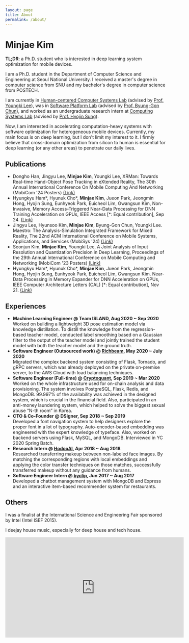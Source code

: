 ```yaml
---
layout: page
title: About
permalink: /about/
---
```


# Minjae Kim

__TL;DR__: a Ph.D. student who is interested in deep learning system optimization for mobile devices.

I am a Ph.D. student in the Department of Computer Science and Engineering at Seoul National University. I received a master's degree in computer science from SNU and my bachelor's degree in computer science from POSTECH.

I am currently in [Human-centered Computer Systems Lab](https://hcs.snu.ac.kr) (advised by [Prof. Youngki Lee](https://youngkilee.blogspot.com/)), was in [Software Platform Lab](https://spl.snu.ac.kr) (advised by [Prof. Byung-Gon Chun](http://bgchun.github.io/)), and worked as an undergraduate research intern at [Computing Systems Lab](https://syslab.postech.ac.kr) (advised by [Prof. Hyojin Sung](https://hsung.snu.ac.kr/)).

Now, I am interested in accelerating computation-heavy systems with software optimization for heterogeneous mobile devices. Currently, my main focus is on deep learning, but I don't limit my interest to it. I firmly believe that cross-domain optimization from silicon to human is essential for deep learning (or any other areas) to penetrate our daily lives.

## Publications

- Dongho Han, Jingyu Lee, __Minjae Kim__, Youngki Lee, XRMan: Towards Real-time Hand-Object Pose Tracking in eXtended Reality, The 30th Annual International Conference On Mobile Computing And Networking (MobiCom '24 Posters) [(Link)](https://dl.acm.org/doi/10.1145/3636534.3697422)
- Hyungkyu Ham\*, Hyunuk Cho\*, __Minjae Kim__, Jueon Park, Jeongmin Hong, Hyojin Sung, Eunhyeok Park, Euicheol Lim, Gwangsun Kim, Non-Invasive, Memory Access-Triggered Near-Data Processing for DNN Training Acceleration on GPUs, IEEE Access [\*: Equal contribution], Sep 24. [(Link)](https://ieeexplore.ieee.org/document/10685403)
- Jingyu Lee, Hyunsoo Kim, __Minjae Kim__, Byung-Gon Chun, Youngki Lee. Maestro: The Analysis-Simulation Integrated Framework for Mixed Reality, The 22nd ACM International Conference on Mobile Systems, Applications, and Services (MobiSys '24) [(Link)](https://dl.acm.org/doi/10.1145/3643832.3661891)
- Seonjun Kim, __Minjae Kim__, Youngki Lee, A Joint Analysis of Input Resolution and Quantization Precision in Deep Learning, Proceedings of the 29th Annual International Conference on Mobile Computing and Networking (MobiCom '23 Posters) [(Link)](https://dl.acm.org/doi/abs/10.1145/3570361.3615753)
- Hyungkyu Ham\*, Hyunuk Cho\*, __Minjae Kim__, Jueon Park, Jeongmin Hong, Hyojin Sung, Eunhyeok Park, Euicheol Lim, Gwangsun Kim. Near-Data Processing in Memory Expander for DNN Acceleration on GPUs, IEEE Computer Architecture Letters (CAL) [\*: Equal contribution], Nov 21. [(Link)](https://ieeexplore.ieee.org/abstract/document/9609620)

## Experiences
- __Machine Learning Engineer @ Team ISLAND, Aug 2020 ~ Sep 2020__  
Worked on building a lightweight 3D pose estimation model via knowledge distillation. To distill the knowledge from the regression-based teacher model, conducted label smoothing based on a Gaussian filter to the output of the teacher model and jointly trained the student model with both the teacher model and the ground truth.
- __Software Engineer (Outsourced work) @ [Richbeam](https://www.smelchi.com/), May 2020 ~ July 2020__  
  Migrated the complex backend system consisting of Flask, Tornado, and gRPC servers, which was already deployed on the private on-premise server, to the AWS Cloud with load balancing techniques.
- __Software Engineer (Full-time) @ [Cryptoquant](https://cryptoquant.com), Sep 2019 ~ Mar 2020__  
  Worked on the whole infrastructure used for on-chain analysis and data provisioning. The system involves PostgreSQL, Flask, Redis, and MongoDB. 99.997% of the availability was achieved in the designed system, which is crucial in the financial field. Also, participated in an anti-money laundering system, which helped to solve the biggest sexual abuse “N-th room” in Korea.
- __CTO & Co-Founder @ DSigner, Sep 2018 ~ Sep 2019__  
  Developed a font navigation system to help designers explore the proper font in a lot of typography. Auto-encoder-based embedding was engineered with the expert knowledge of typeface. Also, worked on backend servers using Flask, MySQL, and MongoDB. Interviewed in YC 2020 Spring Batch.
- __Research Intern @ [HodooAI](https://www.hodooai.com), Apr 2018 ~ Aug 2018__  
  Researched transferring makeup between non-labeled face images. By matching the corresponding regions with local embeddings and applying the color transfer techniques on those matches, successfully transferred makeup without any guidance from humans.
- __Software Engineer Intern @ [byclip](http://www.byclip.com), Jun 2017 ~ Aug 2017__  
  Developed a chatbot management system with MongoDB and Express and an interactive item-based recommender system for restaurants.

## Others
I was a finalist at the International Science and Engineering Fair sponsored by Intel (Intel ISEF 2015). 

I deejay house music, especially for deep house and tech house.
<div class="responsive-iframe-container">
  <iframe width="560" height="315" src="https://www.youtube.com/embed/fPhrz-hBR6g" title="YouTube video player" frameborder="0" allow="accelerometer; autoplay; clipboard-write; encrypted-media; gyroscope; picture-in-picture" allowfullscreen></iframe>
</div>
